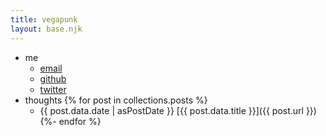 ```yaml
---
title: vegapunk
layout: base.njk
---
```

<div class="index">

- me
	- [email](mailto:tony@sanjaya.info)
	- [github](https://github.com/sanjayatony)
	- [twitter](https://twitter.com/sanjayatony)
- thoughts
{% for post in collections.posts %}
	- {{ post.data.date | asPostDate }} [{{ post.data.title }}]({{ post.url }})
{%- endfor %}

</div>